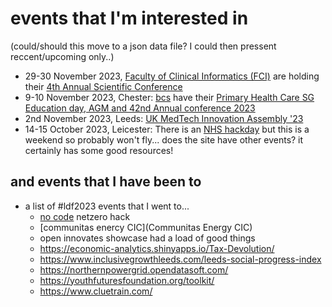 # events that I'm interested in
(could/should this move to a json data file? I could then pressent reccent/upcoming only..)
* 29-30 November 2023, [Faculty of Clinical Informatics (FCI)](https://fci.org.uk/) are holding their [4th Annual Scientific Conference](https://fci.org.uk/events/fci-annual-scientific-conference-2023.html)
* 9-10 November 2023, Chester: [bcs](https://www.bcs.org/) have their [Primary Health Care SG Education day, AGM and 42nd Annual conference 2023](https://www.bcs.org/membership-and-registrations/member-communities/primary-health-care-specialist-group/conferences-and-events/phcsg-agm-and-annual-conference-2023/)
* 2nd November 2023, Leeds: [UK MedTech Innovation Assembly '23](https://halstongroup.co/events/medtech-innovation-assembly/)
* 14-15 October 2023, Leicester: There is an [NHS hackday](https://nhshackday.com/events/2023/10/leicester) but this is a weekend so probably won't fly... does the site have other events? it certainly has some good resources!


## and events that I have been to
* a list of #ldf2023 events that I went to...
   * [no code](https://www.nocodelab.co.uk/) netzero hack
    * [communitas enercy CIC](Communitas Energy CIC) 
  * open innovates showcase had a load of good things
   * https://economic-analytics.shinyapps.io/Tax-Devolution/
   * https://www.inclusivegrowthleeds.com/leeds-social-progress-index
   * https://northernpowergrid.opendatasoft.com/
   * https://youthfuturesfoundation.org/toolkit/
   * https://www.cluetrain.com/